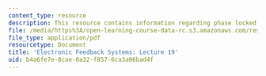 ```yaml
---
content_type: resource
description: This resource contains information regarding phase locked loops.
file: /media/https%3A/open-learning-course-data-rc.s3.amazonaws.com/res-6-010-electronic-feedback-systems-spring-2013/b4a6fe7e8cae0a32f8576ca3a06bad4f_MITRES_6-010S13_lec19.pdf
file_type: application/pdf
resourcetype: Document
title: 'Electronic Feedback Systems: Lecture 19'
uid: b4a6fe7e-8cae-0a32-f857-6ca3a06bad4f
---
```

